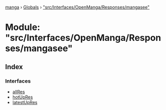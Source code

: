 [manga](../README.md) › [Globals](../globals.md) › ["src/Interfaces/OpenManga/Responses/mangasee"](_src_interfaces_openmanga_responses_mangasee_.md)

# Module: "src/Interfaces/OpenManga/Responses/mangasee"

## Index

### Interfaces

* [allRes](../interfaces/_src_interfaces_openmanga_responses_mangasee_.allres.md)
* [hotUpRes](../interfaces/_src_interfaces_openmanga_responses_mangasee_.hotupres.md)
* [latestUpRes](../interfaces/_src_interfaces_openmanga_responses_mangasee_.latestupres.md)
